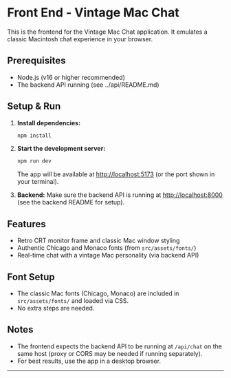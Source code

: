 # Front End - Vintage Mac Chat

This is the frontend for the Vintage Mac Chat application. It emulates a classic Macintosh chat experience in your browser.

## Prerequisites
- Node.js (v16 or higher recommended)
- The backend API running (see ../api/README.md)

## Setup & Run

1. **Install dependencies:**
   ```bash
   npm install
   ```

2. **Start the development server:**
   ```bash
   npm run dev
   ```
   The app will be available at [http://localhost:5173](http://localhost:5173) (or the port shown in your terminal).

3. **Backend:**
   Make sure the backend API is running at [http://localhost:8000](http://localhost:8000) (see the backend README for setup).

## Features
- Retro CRT monitor frame and classic Mac window styling
- Authentic Chicago and Monaco fonts (from `src/assets/fonts/`)
- Real-time chat with a vintage Mac personality (via backend API)

## Font Setup
- The classic Mac fonts (Chicago, Monaco) are included in `src/assets/fonts/` and loaded via CSS.
- No extra steps are needed.

## Notes
- The frontend expects the backend API to be running at `/api/chat` on the same host (proxy or CORS may be needed if running separately).
- For best results, use the app in a desktop browser.

---